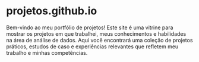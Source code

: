 # projetos.github.io

Bem-vindo ao meu portfólio de projetos! Este site é uma vitrine para mostrar os projetos em que trabalhei, meus conhecimentos e habilidades na área de análise de dados. Aqui você encontrará uma coleção de projetos práticos, estudos de caso e experiências relevantes que refletem meu trabalho e minhas competências.